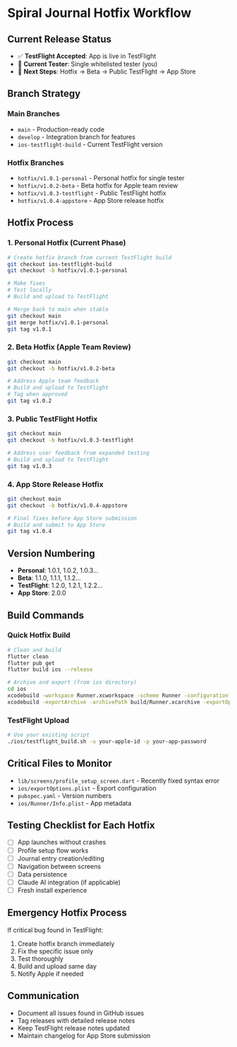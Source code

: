 # Spiral Journal Hotfix Workflow

## Current Release Status
- ✅ **TestFlight Accepted**: App is live in TestFlight
- 👤 **Current Tester**: Single whitelisted tester (you)
- 🎯 **Next Steps**: Hotfix → Beta → Public TestFlight → App Store

## Branch Strategy

### Main Branches
- `main` - Production-ready code
- `develop` - Integration branch for features
- `ios-testflight-build` - Current TestFlight version

### Hotfix Branches
- `hotfix/v1.0.1-personal` - Personal hotfix for single tester
- `hotfix/v1.0.2-beta` - Beta hotfix for Apple team review
- `hotfix/v1.0.3-testflight` - Public TestFlight hotfix
- `hotfix/v1.0.4-appstore` - App Store release hotfix

## Hotfix Process

### 1. Personal Hotfix (Current Phase)
```bash
# Create hotfix branch from current TestFlight build
git checkout ios-testflight-build
git checkout -b hotfix/v1.0.1-personal

# Make fixes
# Test locally
# Build and upload to TestFlight

# Merge back to main when stable
git checkout main
git merge hotfix/v1.0.1-personal
git tag v1.0.1
```

### 2. Beta Hotfix (Apple Team Review)
```bash
git checkout main
git checkout -b hotfix/v1.0.2-beta

# Address Apple team feedback
# Build and upload to TestFlight
# Tag when approved
git tag v1.0.2
```

### 3. Public TestFlight Hotfix
```bash
git checkout main
git checkout -b hotfix/v1.0.3-testflight

# Address user feedback from expanded testing
# Build and upload to TestFlight
git tag v1.0.3
```

### 4. App Store Release Hotfix
```bash
git checkout main
git checkout -b hotfix/v1.0.4-appstore

# Final fixes before App Store submission
# Build and submit to App Store
git tag v1.0.4
```

## Version Numbering
- **Personal**: 1.0.1, 1.0.2, 1.0.3...
- **Beta**: 1.1.0, 1.1.1, 1.1.2...
- **TestFlight**: 1.2.0, 1.2.1, 1.2.2...
- **App Store**: 2.0.0

## Build Commands

### Quick Hotfix Build
```bash
# Clean and build
flutter clean
flutter pub get
flutter build ios --release

# Archive and export (from ios directory)
cd ios
xcodebuild -workspace Runner.xcworkspace -scheme Runner -configuration Release -destination generic/platform=iOS -archivePath build/Runner.xcarchive archive
xcodebuild -exportArchive -archivePath build/Runner.xcarchive -exportOptionsPlist exportOptions.plist -exportPath build/ios
```

### TestFlight Upload
```bash
# Use your existing script
./ios/testflight_build.sh -u your-apple-id -p your-app-password
```

## Critical Files to Monitor
- `lib/screens/profile_setup_screen.dart` - Recently fixed syntax error
- `ios/exportOptions.plist` - Export configuration
- `pubspec.yaml` - Version numbers
- `ios/Runner/Info.plist` - App metadata

## Testing Checklist for Each Hotfix
- [ ] App launches without crashes
- [ ] Profile setup flow works
- [ ] Journal entry creation/editing
- [ ] Navigation between screens
- [ ] Data persistence
- [ ] Claude AI integration (if applicable)
- [ ] Fresh install experience

## Emergency Hotfix Process
If critical bug found in TestFlight:
1. Create hotfix branch immediately
2. Fix the specific issue only
3. Test thoroughly
4. Build and upload same day
5. Notify Apple if needed

## Communication
- Document all issues found in GitHub issues
- Tag releases with detailed release notes
- Keep TestFlight release notes updated
- Maintain changelog for App Store submission
